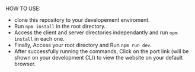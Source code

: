 HOW TO USE:
- clone this repository to your developement enviroment.
- Run ``` npm install ``` in the root directory.
- Access the client and server directories independantly and run ``` npm install ``` in each one.
- Finally, Access your root directory and Run ``` npm run dev ```.
- After successfully running the commands, Click on the port link (will be shown on your development CLI) to view the website on your default browser.
